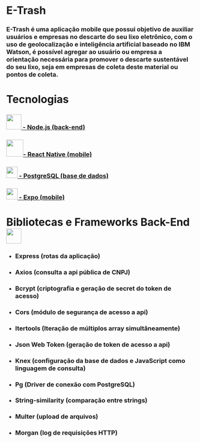 # E-Trash

 ### E-Trash é uma aplicação mobile que possui objetivo de auxiliar usuários e empresas no descarte do seu lixo eletrônico, com o uso de geolocalização e inteligência artificial baseado no IBM Watson, é possível agregar ao usuário ou empresa a orientação necessária para promover o descarte sustentável do seu lixo, seja em empresas de coleta deste material ou pontos de coleta.    

# Tecnologias

### <img src="https://user-images.githubusercontent.com/59677362/81222849-5b33d000-8fbb-11ea-9dd3-e7d8c9596119.jpeg" width=40/>[ - Node.js (back-end)](https://www.nodejs.org) 

### <img src="https://user-images.githubusercontent.com/59677362/81249472-1462cc00-8ff5-11ea-84c7-0733fb4b4a22.png" width=45/>[- React Native (mobile)](https://www.reactnative.dev) 

### <img src="https://user-images.githubusercontent.com/59677362/81250560-a1a72000-8ff7-11ea-8b63-c05996d3a8d4.png" width=30 />[ - PostgreSQL (base de dados)](https://postgresql.org)

### <img src="https://user-images.githubusercontent.com/59677362/81251842-a6b99e80-8ffa-11ea-871c-d2f45e580e85.png" width=30/>[ - Expo (mobile)](https://www.expo.io)

# Bibliotecas e Frameworks Back-End  <img src="https://user-images.githubusercontent.com/59677362/81249040-0fe9e380-8ff4-11ea-885f-50de3722ecb9.jpeg" width=40 height=40 />


* ### Express (rotas da aplicação)
* ### Axios (consulta a api pública de CNPJ)
* ### Bcrypt (criptografia e geração de secret do token de acesso)
* ### Cors (módulo de segurança de acesso a api)
* ### Itertools (Iteração de múltiplos array simultâneamente)
* ### Json Web Token (geração de token de acesso a api)
* ### Knex (configuração da base de dados e JavaScript como linguagem de consulta)
* ### Pg (Driver de conexão com PostgreSQL)
* ### String-similarity (comparação entre strings)
* ### Multer (upload de arquivos)
* ### Morgan (log de requisições HTTP)



